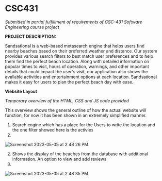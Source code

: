 # CSC431
*Submitted in partial fulfillment of requirements of CSC-431 Software Engineering course project*

**PROJECT DESCRIPTION:**

Sandsational is a web-based metasearch engine that helps users find nearby beaches based on their preferred weather and distance. Our system provides various search filters to best match user preferences and to help them find the perfect beach location. Along with detailed information on popular times to visit, hours of operation, warnings, and other important details that could impact the user's visit, our application also shows the available activities and entertainment options at each location. Sandsational makes it easy for users to plan the perfect beach day with ease.


**Website Layout**

*Temporary overview of the HTML, CSS and JS code provided*

This overview shows the general outline of how the actual website will function, for now it has been shown in an extremely simplified manner.

1. Search engine which has a place for the Users to write the location and the one filter showed here is the activies
2. 
![Screenshot 2023-05-05 at 2 48 26 PM](https://user-images.githubusercontent.com/82303372/236543614-e6be279c-e9c4-4a67-9981-9d1934bb342e.png)

2. Shows the display of the beaches from the database with additional information. An option to view and add reviews
3. 
![Screenshot 2023-05-05 at 2 48 35 PM](https://user-images.githubusercontent.com/82303372/236543813-d99bf424-879b-4d00-a864-7937b38688a4.png)
